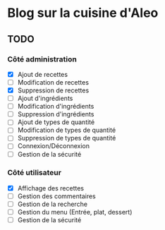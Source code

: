 # Blog sur la cuisine d'Aleo

## TODO
### Côté administration
- [X] Ajout de recettes       
- [ ] Modification de recettes
- [X] Suppression de recettes
- [ ] Ajout d'ingrédients
- [ ] Modification d'ingrédients
- [ ] Suppression d'ingrédients
- [ ] Ajout de types de quantité
- [ ] Modification de types de quantité
- [ ] Suppression de types de quantité
- [ ] Connexion/Déconnexion
- [ ] Gestion de la sécurité

### Côté utilisateur
- [X] Affichage des recettes
- [ ] Gestion des commentaires
- [ ] Gestion de la recherche
- [ ] Gestion du menu (Entrée, plat, dessert)
- [ ] Gestion de la sécurité
